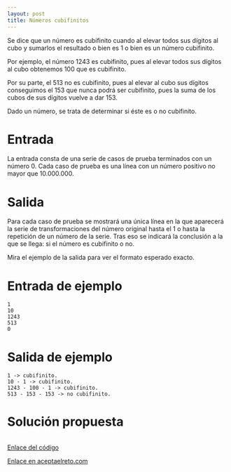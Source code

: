 ```yaml
---
layout: post
title: Números cubifinitos
---
```


Se dice que un número es cubifinito cuando al elevar todos sus dígitos al cubo y sumarlos el resultado o bien es 1 o bien es un número cubifinito.

Por ejemplo, el número 1243 es cubifinito, pues al elevar todos sus dígitos al cubo obtenemos 100 que es cubifinito.

Por su parte, el 513 no es cubifinito, pues al elevar al cubo sus dígitos conseguimos el 153 que nunca podrá ser cubifinito, pues la suma de los cubos de sus dígitos vuelve a dar 153.

Dado un número, se trata de determinar si éste es o no cubifinito.

# Entrada

La entrada consta de una serie de casos de prueba terminados con un número 0. Cada caso de prueba es una línea con un número positivo no mayor que 10.000.000.

# Salida

Para cada caso de prueba se mostrará una única línea en la que aparecerá la serie de transformaciones del número original hasta el 1 o hasta la repetición de un número de la serie. Tras eso se indicará la conclusión a la que se llega: si el número es cubifinito o no.

Mira el ejemplo de la salida para ver el formato esperado exacto.

# Entrada de ejemplo

```
1
10
1243
513
0
```

# Salida de ejemplo

```
1 -> cubifinito.
10 - 1 -> cubifinito.
1243 - 100 - 1 -> cubifinito.
513 - 153 - 153 -> no cubifinito.
```
# Solución propuesta

``` python


```

[Enlace del código](https://github.com/israelem/aceptaelreto/blob/master/codes/2017-12-25-cubifinitos.py)

[Enlace en aceptaelreto.com](https://www.aceptaelreto.com/problem/statement.php?id=139)
